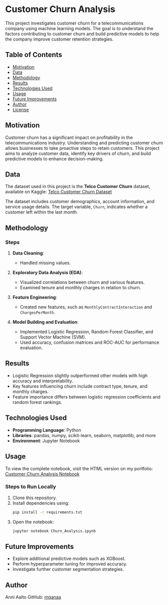 # Customer Churn Analysis

This project investigates customer churn for a telecommunications company using machine learning models. The goal is to understand the factors contributing to customer churn and build predictive models to help the company improve customer retention strategies.

## Table of Contents
- [Motivation](#motivation)
- [Data](#data)
- [Methodology](#methodology)
- [Results](#results)
- [Technologies Used](#technologies-used)
- [Usage](#usage)
- [Future Improvements](#future-improvements)
- [Author](#author)
- [License](#license)

## Motivation
Customer churn has a significant impact on profitability in the telecommunications industry. Understanding and predicting customer churn allows businesses to take proactive steps to retain customers. This project aims to analyze customer data, identify key drivers of churn, and build predictive models to enhance decision-making.

## Data
The dataset used in this project is the **Telco Customer Churn** dataset, available on Kaggle:
[Telco Customer Churn Dataset](https://www.kaggle.com/datasets/blastchar/telco-customer-churn)

The dataset includes customer demographics, account information, and service usage details. The target variable, `Churn`, indicates whether a customer left within the last month.

## Methodology
### Steps
1. **Data Cleaning**:
   - Handled missing values.

2. **Exploratory Data Analysis (EDA)**:
   - Visualized correlations between churn and various features.
   - Examined tenure and monthly charges in relation to churn.
3. **Feature Engineering**:
   - Created new features, such as `MonthlyContractInteraction` and `ChargesPerMonth`.
3. **Model Building and Evaluation**:
   - Implemented Logistic Regression, Random Forest Classifier, and Support Vector Machine (SVM).
   - Used accuracy, confusion matrices and ROC-AUC for performance evaluation.

## Results
- Logistic Regression slightly outperformed other models with high accuracy and interpretability.
- Key features influencing churn include contract type, tenure, and monthly charges.
- Feature importance differs between logistic regression coefficients and random forest rankings.

## Technologies Used
- **Programming Language**: Python
- **Libraries**: pandas, numpy, scikit-learn, seaborn, matplotlib, and more
- **Environment**: Jupyter Notebook

## Usage
To view the complete notebook, visit the HTML version on my portfolio:  
[Customer Churn Analysis Notebook](https://mqanaa.github.io/Customer%20churn%20analysis.html)

### Steps to Run Locally
1. Clone this repository.
2. Install dependencies using:
   ```bash
   pip install -r requirements.txt
   ```
3. Open the notebook:
   ```bash
   jupyter notebook Churn_Analysis.ipynb
   ```

## Future Improvements
- Explore additional predictive models such as XGBoost.
- Perform hyperparameter tuning for improved accuracy.
- Investigate further customer segmentation strategies.

## Author
Anni Aalto 
GitHub: [mqanaa](https://github.com/mqanaa)


